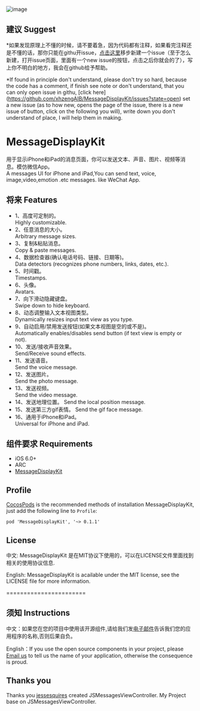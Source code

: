 ![image](https://github.com/xhzengAIB/LearnEnglish/raw/master/Screenshots/MessageDisplayKitExample.gif)

## 建议    Suggest
*如果发现原理上不懂的时候，请不要着急，因为代码都有注释，如果看完注释还是不懂的话，那你只能在githu开issue，[点击这里](https://github.com/xhzengAIB/MessageDisplayKit/issues?state=open)移步新建一个issue（至于怎么新建，打开issue页面，里面有一个new issue的按钮，点击之后你就会的了），写上你不明白的地方，我会在github给予帮助。                        

*If found in principle don't understand, please don't try so hard, because the code has a comment, if finish see note or don't understand, that you can only open issue in githu, [click here] (https://github.com/xhzengAIB/MessageDisplayKit/issues?state=open) set a new issue (as to how new, opens the page of the issue, there is a new issue of button, click on the following you will), write down you don't understand of place, I will help them in making.

MessageDisplayKit
=================
用于显示iPhone和iPad的消息页面，你可以发送文本、声音、图片、视频等消息。模仿微信App。                        
A messages UI for iPhone and iPad,You can send text, voice, image,video,emotion .etc messages. like WeChat App.                                 

## 将来                                            Features 

* 1、高度可定制的。                                     
Highly customizable.
* 2、任意消息的大小。                                   
Arbitrary message sizes.
* 3、复制&粘贴消息。                       
Copy & paste messages.
* 4、数据检查器(确认电话号码、链接、日期等)。           
Data detectors (recognizes phone numbers, links, dates, etc.).
* 5、时间戳。                                           
Timestamps.
* 6、头像。                                             
Avatars.
* 7、向下滑动隐藏键盘。                                 
Swipe down to hide keyboard.
* 8、动态调整输入文本视图类型。                         
Dynamically resizes input text view as you type.
* 9、自动启用/禁用发送按钮(如果文本视图是空的或不是)。  
Automatically enables/disables send button (if text view is empty or not).
* 10、发送/接收声音效果。                                
Send/Receive sound effects.
* 11、发送语音。                           
Send the voice message.                           
* 12、发送图片。                           
Send the photo message.                           
* 13、发送视频。                           
Send the video message.                           
* 14、发送地理位置。
Send the local position message.
* 15、发送第三方gif表情。
Send the gif face message.
* 16、通用于iPhone和iPad。                               
Universal for iPhone and iPad.                           



## 组件要求                                        Requirements

* iOS 6.0+ 
* ARC
* [MessageDisplayKit](https://github.com/xhzengAIB/MessageDisplayKit)


## Profile

[CocosPods](http://cocosPods.org) is the recommended methods of installation MessageDisplayKit, just add the following line to `Profile`:

```
pod 'MessageDisplayKit', '~> 0.1.1'
```

## License

中文: MessageDisplayKit 是在MIT协议下使用的，可以在LICENSE文件里面找到相关的使用协议信息.     

English: MessageDisplayKit is acailable under the MIT license, see the LICENSE file for more information.     

=======================
## 须知       Instructions
中文：如果您在您的项目中使用该开源组件,请给我们发[电子邮件](mailto:xhzengAIB@gmail.com?subject=From%20GitHub%20MessageDisplayKit)告诉我们您的应用程序的名称,否则后果自负。              
                           
English：If you use the open source components in your project, please [Email us](mailto:xhzengAIB@gmail.com?subject=From%20GitHub%20MessageDisplayKit) to tell us the name of your application, otherwise the consequence is proud.


## Thanks you
Thanks you [jessesquires](https://github.com/jessesquires/MessagesTableViewController) created JSMessagesViewController. My Project base on JSMessagesViewController.
